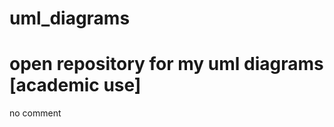 uml_diagrams
============

open repository for my uml diagrams [academic use]
============

no comment